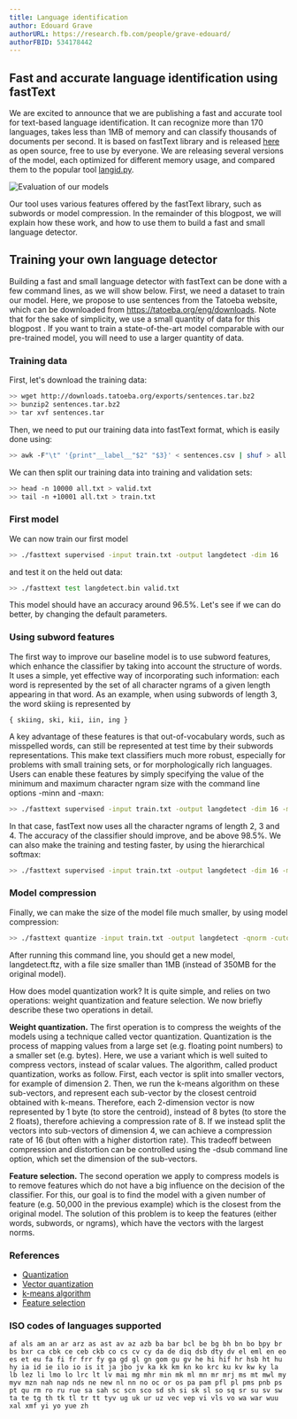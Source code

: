 ```yaml
---
title: Language identification
author: Edouard Grave
authorURL: https://research.fb.com/people/grave-edouard/
authorFBID: 534178442
---
```


## Fast and accurate language identification using fastText

We are excited to announce that we are publishing a fast and accurate tool for text-based language identification. It can recognize more than 170 languages, takes less than 1MB of memory and can classify thousands of documents per second. It is based on fastText library and is released [here](https://fasttext.cc/docs/en/language-identification.html) as open source, free to use by everyone. We are releasing several versions of the model, each optimized for different memory usage, and compared them to the popular tool [langid.py](https://github.com/saffsd/langid.py).

<!--truncate-->

![Evaluation of our models](../../../../img/blog/2017-10-02-blog-post-img1.png)

Our tool uses various features offered by the fastText library, such as subwords or model compression. In the remainder of this blogpost, we will explain how these work, and how to use them to build a fast and small language detector.


## Training your own language detector

Building a fast and small language detector with fastText can be done with a few command lines, as we will show below. First, we need a dataset to train our model. Here, we propose to use sentences from the Tatoeba website, which can be downloaded from https://tatoeba.org/eng/downloads. Note that for the sake of simplicity, we use a small quantity of data for this blogpost . If you want to train a state-of-the-art model comparable with our pre-trained model, you will need to use a larger quantity of data.

### Training data 

First, let's download the training data:

```bash
>> wget http://downloads.tatoeba.org/exports/sentences.tar.bz2
>> bunzip2 sentences.tar.bz2
>> tar xvf sentences.tar
```
Then, we need to put our training data into fastText format, which is easily done using:
```bash
>> awk -F"\t" '{print"__label__"$2" "$3}' < sentences.csv | shuf > all.txt
```
We can then split our training data into training and validation sets:
```bash
>> head -n 10000 all.txt > valid.txt
>> tail -n +10001 all.txt > train.txt
```
### First model
We can now train our first model
```bash
>> ./fasttext supervised -input train.txt -output langdetect -dim 16
```
and test it on the held out data:
```bash
>> ./fasttext test langdetect.bin valid.txt
```
This model should have an accuracy around 96.5%. Let's see if we can do better, by changing the default parameters.

### Using subword features

The first way to improve our baseline model is to use subword features, which enhance the classifier by taking into account the structure of words. It uses a simple, yet effective way of incorporating such information: each word is represented by the set of all character ngrams of a given length appearing in that word. As an example, when using subwords of length 3, the word skiing is represented by

    { skiing, ski, kii, iin, ing }

A key advantage of these features is that out-of-vocabulary words, such as misspelled words, can still be represented at test time by their subwords representations. This make text classifiers much more robust, especially for problems with small training sets, or for morphologically rich languages. Users can enable these features by simply specifying the value of the minimum and maximum character ngram size with the command line options -minn and -maxn:
```bash
>> ./fasttext supervised -input train.txt -output langdetect -dim 16 -minn 2 -maxn 4
```
In that case, fastText now uses all the character ngrams of length 2, 3 and 4. The accuracy of the classifier should improve, and be above 98.5%. We can also make the training and testing faster, by using the hierarchical softmax:
```bash
>> ./fasttext supervised -input train.txt -output langdetect -dim 16 -minn 2 -maxn 4 -loss hs
```
### Model compression

Finally, we can make the size of the model file much smaller, by using model compression:
```bash
>> ./fasttext quantize -input train.txt -output langdetect -qnorm -cutoff 50000 -retrain
```
After running this command line, you should get a new model, langdetect.ftz, with a file size smaller than 1MB (instead of 350MB for the original model).

How does model quantization work? It is quite simple, and relies on two operations: weight quantization and feature selection. We now briefly describe these two operations in detail.

**Weight quantization.** The first operation is to compress the weights of the models using a technique called vector quantization. Quantization is the process of mapping values from a large set (e.g. floating point numbers) to a smaller set (e.g. bytes). Here, we use a variant which is well suited to compress vectors, instead of scalar values. The algorithm, called product quantization, works as follow. First, each vector is split into smaller vectors, for example of dimension 2. Then, we run the k-means algorithm on these sub-vectors, and represent each sub-vector by the closest centroid obtained with k-means. Therefore, each 2-dimension vector is now represented by 1 byte (to store the centroid), instead of 8 bytes (to store the 2 floats), therefore achieving a compression rate of 8. If we instead split the vectors into sub-vectors of dimension 4, we can achieve a compression rate of 16 (but often with a higher distortion rate). This tradeoff between compression and distortion can be controlled using the -dsub command line option, which set the dimension of the sub-vectors.

**Feature selection.** The second operation we apply to compress models is to remove features which do not have a big influence on the decision of the classifier. For this, our goal is to find the model with a given number of feature (e.g. 50,000 in the previous example) which is the closest from the original model. The solution of this problem is to keep the features (either words, subwords, or ngrams), which have the vectors with the largest norms.

### References

* [Quantization](https://en.wikipedia.org/wiki/Quantization_%28signal_processing%29)
* [Vector quantization](https://en.wikipedia.org/wiki/Vector_quantization)
* [k-means algorithm](https://en.wikipedia.org/wiki/K-means_clustering)
* [Feature selection](https://en.wikipedia.org/wiki/Feature_selection)

### ISO codes of languages supported
```
af als am an ar arz as ast av az azb ba bar bcl be bg bh bn bo bpy br bs bxr ca cbk ce ceb ckb co cs cv cy da de diq dsb dty dv el eml en eo es et eu fa fi fr frr fy ga gd gl gn gom gu gv he hi hif hr hsb ht hu hy ia id ie ilo io is it ja jbo jv ka kk km kn ko krc ku kv kw ky la lb lez li lmo lo lrc lt lv mai mg mhr min mk ml mn mr mrj ms mt mwl my myv mzn nah nap nds ne new nl nn no oc or os pa pam pfl pl pms pnb ps pt qu rm ro ru rue sa sah sc scn sco sd sh si sk sl so sq sr su sv sw ta te tg th tk tl tr tt tyv ug uk ur uz vec vep vi vls vo wa war wuu xal xmf yi yo yue zh
```
